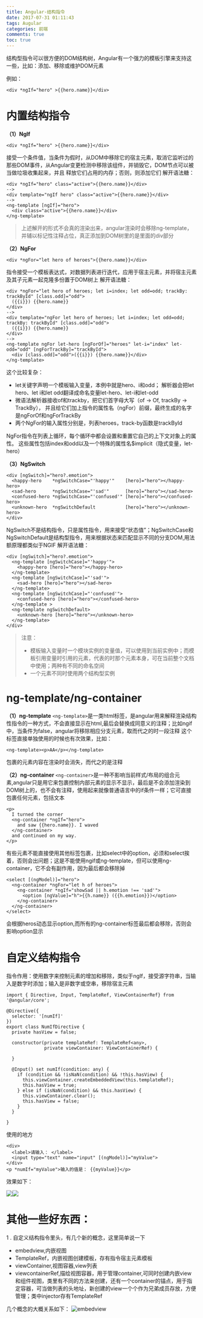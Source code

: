 ```yaml
---
title: Angular-结构指令
date: 2017-07-31 01:11:43
tags: Augular
categories: 前端
comments: true
toc: true
---
```


结构型指令可以很方便的DOM结构树，Angular有一个强力的模板引擎来支持这一些，比如：添加、移除或维护DOM元素
<!--more-->
例如：

    <div *ngIf="hero" >{{hero.name}}</div>

# 内置结构指令
**（1）NgIf**

    <div *ngIf="hero" >{{hero.name}}</div>
接受一个条件值，当条件为假时，从DOM中移除它的宿主元素，取消它监听过的那些DOM事件，从Angular变更检测中移除该组件，并销毁它，DOM节点可以被当做垃圾收集起来，并且
释放它们占用的内存；否则，则添加它们
解开语法糖：

    <div *ngIf="hero" class="active">{{hero.name}}</div>
    -->
    <div template="ngIf hero" class="active">{{hero.name}}</div>
    -->
    <ng-template [ngIf]="hero">
      <div class="active">{{hero.name}}</div>
    </ng-template>

> 上述解开的形式不会真的渲染出来，angular渲染时会移除ng-template，并辅以标记性注释占位，真正添加到DOM树里的是里面的div部分

**（2）NgFor**

    <div *ngFor="let hero of heroes">{{hero.name}}</div>
指令接受一个模板表达式，对数据列表进行迭代，应用于宿主元素，并将宿主元素及其子元素一起克隆多份置于DOM树上
解开语法糖：

    <div *ngFor="let hero of heroes; let i=index; let odd=odd; trackBy: trackById" [class.odd]="odd">
      ({{i}}) {{hero.name}}
    </div>
    -->
    <div template="ngFor let hero of heroes; let i=index; let odd=odd; trackBy: trackById" [class.odd]="odd">
      ({{i}}) {{hero.name}}
    </div>
    -->
    <ng-template ngFor let-hero [ngForOf]="heroes" let-i="index" let-odd="odd" [ngForTrackBy]="trackById">
      <div [class.odd]="odd">({{i}}) {{hero.name}}</div>
    </ng-template>
这个比较复杂：
- let关键字声明一个模板输入变量，本例中就是hero、i和odd； 解析器会把let hero、let i和let odd翻译成命名变量let-hero、let-i和let-odd
- 微语法解析器接收of和trackby，把它们首字母大写（of -> Of, trackBy -> TrackBy）， 并且给它们加上指令的属性名（ngFor）前缀，最终生成的名字是ngForOf和ngForTrackBy
- 两个NgFor的输入属性分别是，列表heroes，track-by函数是trackById

NgFor指令在列表上循环，每个循环中都会设置和重置它自己的上下文对象上的属性。 这些属性包括index和odd以及一个特殊的属性名$implicit（隐式变量，let-hero）



**（3）NgSwitch**

    <div [ngSwitch]="hero?.emotion">
      <happy-hero    *ngSwitchCase="'happy'"    [hero]="hero"></happy-hero>
      <sad-hero      *ngSwitchCase="'sad'"      [hero]="hero"></sad-hero>
      <confused-hero *ngSwitchCase="'confused'" [hero]="hero"></confused-hero>
      <unknown-hero  *ngSwitchDefault           [hero]="hero"></unknown-hero>
    </div>

NgSwitch不是结构指令，只是属性指令，用来接受“状态值”；NgSwitchCase和NgSwitchDefault是结构型指令，用来根据状态来匹配显示不同的分支DOM,用法额原理都类似于NGIF
解开语法糖：

    <div [ngSwitch]="hero?.emotion">
      <ng-template [ngSwitchCase]="'happy'">
        <happy-hero [hero]="hero"></happy-hero>
      </ng-template>
      <ng-template [ngSwitchCase]="'sad'">
        <sad-hero [hero]="hero"></sad-hero>
      </ng-template>
      <ng-template [ngSwitchCase]="'confused'">
        <confused-hero [hero]="hero"></confused-hero>
      </ng-template >
      <ng-template ngSwitchDefault>
        <unknown-hero [hero]="hero"></unknown-hero>
      </ng-template>
    </div>

> 注意：
> - 模板输入变量时一个模块实例的变量值，可以使用到当前实例中；而模板引用变量时引用的元素，代表的时那个元素本身，可在当前整个文档中使用；两种有不同的命名空间
> - 一个元素不同时使用两个结构型实例

# ng-template/ng-container
**（1）ng-template**
`<ng-template>`是一类html标签，是angular用来解释渲染结构性指令的一种方式，不会直接显示在html,最后会替换成同意义的注释；比如ngif中，当条件为false，angular将移除相应分支元素，取而代之的时一段注释
这个标签直接单独使用的时候也有次效果，比如：

    <ng-template><p>AA</p></ng-template>
包裹的元素内容在渲染时会消失，而代之的是注释

**（2）ng-container**
`<ng-container>`是一种不影响当前样式/布局的组合元素,angular只是用它来包裹控制内部元素的显示不显示，最后是不会添加渲染到DOM树上的，也不会有注释，使用起来就像普通语言中的if条件一样；它可直接包裹任何元素，包括文本

    <p>
      I turned the corner
      <ng-container *ngIf="hero">
        and saw {{hero.name}}. I waved
      </ng-container>
      and continued on my way.
    </p>

有些元素不能直接使用其他标签包裹，比如select中的option，必须和select挨着，否则会出问题；这是不能使用ngif或ng-template，但可以使用ng-container，它不会有副作用，因为最后都会移除掉

    <select [(ngModel)]="hero">
      <ng-container *ngFor="let h of heroes">
        <ng-container *ngIf="showSad || h.emotion !== 'sad'">
          <option [ngValue]="h">{{h.name}} ({{h.emotion}})</option>
        </ng-container>
      </ng-container>
    </select>
会根据heros动态显示option,而所有的ng-container标签最后都会移除，否则会影响option显示

# 自定义结构指令
指令作用：使用数字来控制元素的增加和移除，类似于ngIf，接受源字符串，当输入是数字时添加；输入是非数字或空串，移除宿主元素

    import { Directive, Input, TemplateRef, ViewContainerRef} from '@angular/core';

    @Directive({
      selector: '[numIf]'
    })
    export class NumIfDirective {
      private hasView = false;

      constructor(private templateRef: TemplateRef<any>,
                  private viewContainer: ViewContainerRef) {

      }

      @Input() set numIf(condition: any) {
        if (condition && !isNaN(condition) && !this.hasView) {
          this.viewContainer.createEmbeddedView(this.templateRef);
          this.hasView = true;
        } else if (isNaN(condition) && this.hasView) {
          this.viewContainer.clear();
          this.hasView = false;
        }
      }

    }
使用的地方

    <div>
      <label>请输入： </label>
      <input type="text" name="input" [(ngModel)]="myValue">
    </div>
    <p *numIf="myValue">输入的值是： {{myValue}}</p>

效果如下：

<img src="/images/construct-directive01.png"><img src="/images/construct-directive02.png">

# 其他一些好东西：
1 . 自定义结构指令里头，有几个新的概念，这里简单说一下
- embedview,内嵌视图
- TemplateRef，内嵌视图创建模板，存有指令宿主元素模板
- viewContainer,视图容器,view列表
- viewcontainerRef,描绘视图容器，用于管理container,可同时创建内嵌view和组件视图，类里有不同的方法来创建，还有一个container的锚点，用于指定容器，可当做列表的头地址，新创建的view一个个作为兄弟成员存放，方便管理；类中injector存有TemplateRef

几个概念的大概关系如下：
![embedview](/images/embedview.jpg)
